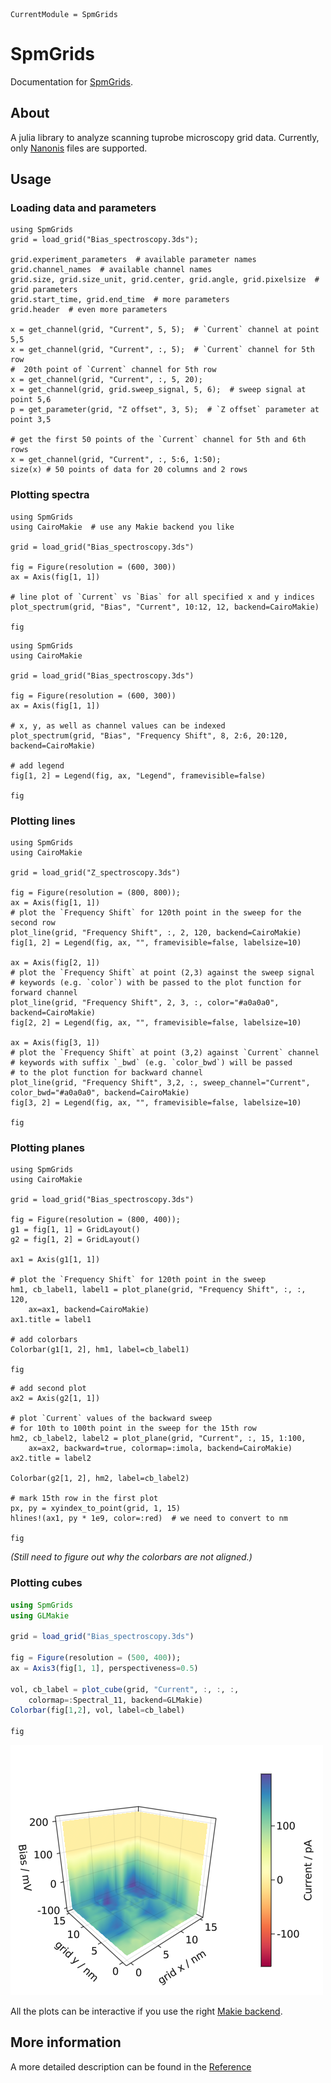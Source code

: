 ```@meta
CurrentModule = SpmGrids
```

# SpmGrids

Documentation for [SpmGrids](https://github.com/alexriss/SpmGrids.jl).

## About

A julia library to analyze scanning tuprobe microscopy grid data. Currently, only [Nanonis](https://www.specs-group.com/nanonis/products/) files are supported.

## Usage

### Loading data and parameters

```@repl
using SpmGrids
grid = load_grid("Bias_spectroscopy.3ds");

grid.experiment_parameters  # available parameter names
grid.channel_names  # available channel names
grid.size, grid.size_unit, grid.center, grid.angle, grid.pixelsize  # grid parameters
grid.start_time, grid.end_time  # more parameters
grid.header  # even more parameters

x = get_channel(grid, "Current", 5, 5);  # `Current` channel at point 5,5
x = get_channel(grid, "Current", :, 5);  # `Current` channel for 5th row
#  20th point of `Current` channel for 5th row
x = get_channel(grid, "Current", :, 5, 20);
x = get_channel(grid, grid.sweep_signal, 5, 6);  # sweep signal at point 5,6
p = get_parameter(grid, "Z offset", 3, 5);  # `Z offset` parameter at point 3,5

# get the first 50 points of the `Current` channel for 5th and 6th rows
x = get_channel(grid, "Current", :, 5:6, 1:50);
size(x) # 50 points of data for 20 columns and 2 rows
```

### Plotting spectra

```@example
using SpmGrids
using CairoMakie  # use any Makie backend you like

grid = load_grid("Bias_spectroscopy.3ds")

fig = Figure(resolution = (600, 300))
ax = Axis(fig[1, 1])

# line plot of `Current` vs `Bias` for all specified x and y indices
plot_spectrum(grid, "Bias", "Current", 10:12, 12, backend=CairoMakie)

fig
```

```@example
using SpmGrids
using CairoMakie

grid = load_grid("Bias_spectroscopy.3ds")

fig = Figure(resolution = (600, 300))
ax = Axis(fig[1, 1])

# x, y, as well as channel values can be indexed
plot_spectrum(grid, "Bias", "Frequency Shift", 8, 2:6, 20:120, backend=CairoMakie)

# add legend
fig[1, 2] = Legend(fig, ax, "Legend", framevisible=false)

fig
```

### Plotting lines

```@example
using SpmGrids
using CairoMakie

grid = load_grid("Z_spectroscopy.3ds")

fig = Figure(resolution = (800, 800));
ax = Axis(fig[1, 1])
# plot the `Frequency Shift` for 120th point in the sweep for the second row
plot_line(grid, "Frequency Shift", :, 2, 120, backend=CairoMakie)
fig[1, 2] = Legend(fig, ax, "", framevisible=false, labelsize=10)

ax = Axis(fig[2, 1])
# plot the `Frequency Shift` at point (2,3) against the sweep signal
# keywords (e.g. `color`) with be passed to the plot function for forward channel
plot_line(grid, "Frequency Shift", 2, 3, :, color="#a0a0a0", backend=CairoMakie)
fig[2, 2] = Legend(fig, ax, "", framevisible=false, labelsize=10)

ax = Axis(fig[3, 1])
# plot the `Frequency Shift` at point (3,2) against `Current` channel
# keywords with suffix `_bwd` (e.g. `color_bwd`) will be passed
# to the plot function for backward channel
plot_line(grid, "Frequency Shift", 3,2, :, sweep_channel="Current", color_bwd="#a0a0a0", backend=CairoMakie)
fig[3, 2] = Legend(fig, ax, "", framevisible=false, labelsize=10)

fig
```

### Plotting planes

```@example plane
using SpmGrids
using CairoMakie

grid = load_grid("Bias_spectroscopy.3ds")

fig = Figure(resolution = (800, 400));
g1 = fig[1, 1] = GridLayout()
g2 = fig[1, 2] = GridLayout()

ax1 = Axis(g1[1, 1])

# plot the `Frequency Shift` for 120th point in the sweep
hm1, cb_label1, label1 = plot_plane(grid, "Frequency Shift", :, :, 120,
    ax=ax1, backend=CairoMakie)
ax1.title = label1

# add colorbars
Colorbar(g1[1, 2], hm1, label=cb_label1)

fig
```

```@example plane
# add second plot
ax2 = Axis(g2[1, 1])

# plot `Current` values of the backward sweep
# for 10th to 100th point in the sweep for the 15th row
hm2, cb_label2, label2 = plot_plane(grid, "Current", :, 15, 1:100,
    ax=ax2, backward=true, colormap=:imola, backend=CairoMakie)
ax2.title = label2

Colorbar(g2[1, 2], hm2, label=cb_label2)

# mark 15th row in the first plot
px, py = xyindex_to_point(grid, 1, 15)
hlines!(ax1, py * 1e9, color=:red)  # we need to convert to nm

fig
```

_(Still need to figure out why the colorbars are not aligned.)_


### Plotting cubes

```julia
using SpmGrids
using GLMakie

grid = load_grid("Bias_spectroscopy.3ds")

fig = Figure(resolution = (500, 400));
ax = Axis3(fig[1, 1], perspectiveness=0.5)

vol, cb_label = plot_cube(grid, "Current", :, :, :,
    colormap=:Spectral_11, backend=GLMakie)
Colorbar(fig[1,2], vol, label=cb_label)

fig
```

![Cube plot](cube_plot.png)

All the plots can be interactive if you use the right [Makie backend](https://makie.juliaplots.org/stable/documentation/backends/).
## More information

A more detailed description can be found in the [Reference](@ref)

